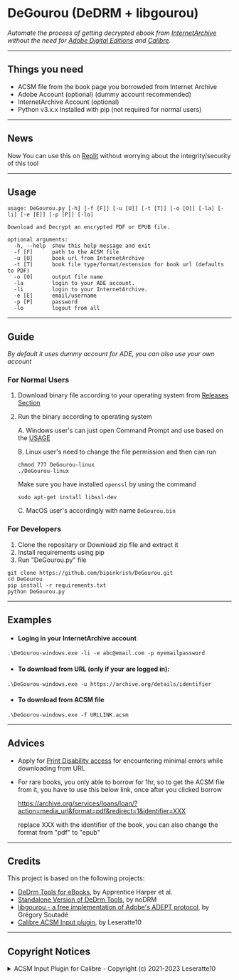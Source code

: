 # DeGourou (DeDRM + libgourou)

_Automate the process of getting decrypted ebook from [InternetArchive](https://archive.org/) without the need for [Adobe Digital Editions](https://www.adobe.com/in/solutions/ebook/digital-editions/download.html) and [Calibre](https://calibre-ebook.com/)._

---

## Things you need

* ACSM file from the book page you borrowded from Internet Archive
* Adobe Account (optional) (dummy account recommended)
* InternetArchive Account (optional)
* Python v3.x.x Installed with pip (not required for normal users)

---

## News

Now You can use this on [Replit](https://replit.com/@bipinkrish/DeGourou) without worrying about the integrity/security of this tool 

---

## Usage

```
usage: DeGourou.py [-h] [-f [F]] [-u [U]] [-t [T]] [-o [O]] [-la] [-li] [-e [E]] [-p [P]] [-lo]

Download and Decrypt an encrypted PDF or EPUB file.

optional arguments:
  -h, --help  show this help message and exit
  -f [F]      path to the ACSM file
  -u [U]      book url from InternetArchive
  -t [T]      book file type/format/extension for book url (defaults to PDF)
  -o [O]      output file name
  -la         login to your ADE account.
  -li         login to your InternetArchive.
  -e [E]      email/username
  -p [P]      password
  -lo         logout from all
```

---

## Guide

*By default it uses dummy account for ADE, you can also use your own account*
### For Normal Users

1. Download binary file according to your operating system from [Releases Section](https://github.com/bipinkrish/DeGourou/releases)
2. Run the binary according to operating system

    A. Windows user's can just open Command Prompt and use based on the [USAGE](https://github.com/bipinkrish/DeGourou#usage)

    B. Linux user's need to change the file permission and then can run

    ```
    chmod 777 DeGourou-linux
    ./DeGourou-linux
    ```

    Make sure you have installed `openssl` by using the command

    ```
    sudo apt-get install libssl-dev
    ```

    C. MacOS user's accordingly with name ```DeGourou.bin```

### For Developers

1. Clone the repositary or Download zip file and extract it
2. Install requirements using pip
3. Run "DeGourou.py" file


```
git clone https://github.com/bipinkrish/DeGourou.git
cd DeGourou
pip install -r requirements.txt
python DeGourou.py
```

---
## Examples


* #### Loging in your InternetArchive account

```
.\DeGourou-windows.exe -li -e abc@email.com -p myemailpassword
```
* #### To download from URL (only if your are logged in):

```
.\DeGourou-windows.exe -u https://archive.org/details/identifier
```

* #### To download from ACSM file

```
.\DeGourou-windows.exe -f URLLINK.acsm
```

---

## Advices

* Apply for [Print Disability access](https://docs.google.com/forms/d/e/1FAIpQLScSBbT17HSQywTm-fQawOK7G4dN-QPbDWNstdfvysoKTXCjKA/viewform) for encountering minimal errors while downloading from URL

* For rare books, you only able to borrow for 1hr, so to get the ACSM file from it, you have to use this below link, once after you clicked borrow
  
  https://archive.org/services/loans/loan/?action=media_url&format=pdf&redirect=1&identifier=XXX
  
  replace XXX with the identifier of the book, you can also change the format from "pdf" to "epub"

---
## Credits

This project is based on the following projects:

* [DeDrm Tools for eBooks](https://github.com/apprenticeharper/DeDRM_tools), by Apprentice Harper et al.
* [Standalone Version of DeDrm Tools](https://github.com/noDRM/DeDRM_tools), by noDRM
* [libgourou - a free implementation of Adobe's ADEPT protocol](https://indefero.soutade.fr//p/libgourou/), by Grégory Soutadé
* [Calibre ACSM Input plugin](https://github.com/Leseratte10/acsm-calibre-plugin), by Leseratte10

---

## Copyright Notices

<details>
  <summary>ACSM Input Plugin for Calibre - Copyright (c) 2021-2023 Leseratte10</summary>

```
ACSM Input Plugin for Calibre - Copyright (c) 2021-2023 Leseratte10
ACSM Input Plugin for Calibre / acsm-calibre-plugin
Formerly known as "DeACSM"
Copyright (c) 2021-2023 Leseratte10

This software is based on a Python reimplementation of the C++ library 
"libgourou" by Grégory Soutadé which is under the LGPLv3 or later 
license (http://indefero.soutade.fr/p/libgourou/).

I have no idea whether a reimplementation in another language counts 
as "derivative use", so just in case it does, I'm putting this project 
under the GPLv3 (which is allowed in the LGPLv3 license) to prevent any 
licensing issues. 

This program is free software: you can redistribute it and/or modify
it under the terms of the GNU General Public License as published by
the Free Software Foundation, either version 3 of the License, or
(at your option) any later version.

This program is distributed in the hope that it will be useful,
but WITHOUT ANY WARRANTY; without even the implied warranty of
MERCHANTABILITY or FITNESS FOR A PARTICULAR PURPOSE.  See the
GNU General Public License for more details.

You should have received a copy of the GNU General Public License
along with this program.  If not, see <http://www.gnu.org/licenses/>.

See the "LICENSE" file for a full copy of the GNU GPL v3.

========================================================================

libgourou:
Copyright 2021 Grégory Soutadé

This file is part of libgourou.

libgourou is free software: you can redistribute it and/or modify
it under the terms of the GNU Lesser General Public License as published by
the Free Software Foundation, either version 3 of the License, or
(at your option) any later version.

libgourou is distributed in the hope that it will be useful,
but WITHOUT ANY WARRANTY; without even the implied warranty of
MERCHANTABILITY or FITNESS FOR A PARTICULAR PURPOSE.  See the
GNU Lesser General Public License for more details.
You should have received a copy of the GNU Lesser General Public License
along with libgourou. If not, see <http://www.gnu.org/licenses/>.
```
</details>